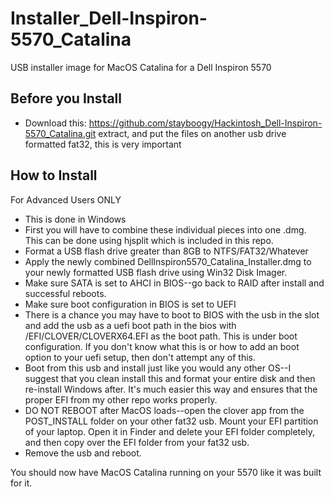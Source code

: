 # Installer_Dell-Inspiron-5570_Catalina
USB installer image for MacOS Catalina for a Dell Inspiron 5570


## Before you Install

- Download this: https://github.com/stayboogy/Hackintosh_Dell-Inspiron-5570_Catalina.git  extract, and put the files on another usb drive formatted fat32, this is very important

## How to Install
For Advanced Users ONLY

- This is done in Windows
- First you will have to combine these individual pieces into one .dmg.  This can be done using hjsplit which is included in this repo.
- Format a USB flash drive greater than 8GB to NTFS/FAT32/Whatever
- Apply the newly combined DellInspiron5570_Catalina_Installer.dmg to your newly formatted USB flash drive using Win32 Disk Imager.
- Make sure SATA is set to AHCI in BIOS--go back to RAID after install and successful reboots.
- Make sure boot configuration in BIOS is set to UEFI
- There is a chance you may have to boot to BIOS with the usb in the slot and add the usb as a uefi boot path in the bios with /EFI/CLOVER/CLOVERX64.EFI as the boot path.  This is under boot configuration.  If you don't know what this is or how to add an boot option to your uefi setup, then don't attempt any of this.
- Boot from this usb and install just like you would any other OS--I suggest that you clean install this and format your entire disk and then re-install Windows after.  It's much easier this way and ensures that the proper EFI from my other repo works properly.
- DO NOT REBOOT after MacOS loads--open the clover app from the POST_INSTALL folder on your other fat32 usb.  Mount your EFI partition of your laptop.  Open it in Finder and delete your EFI folder completely, and then copy over the EFI folder from your fat32 usb.
- Remove the usb and reboot.

You should now have MacOS Catalina running on your 5570 like it was built for it.


